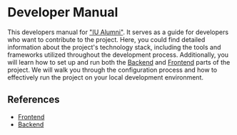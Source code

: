 # Developer Manual

This developers manual for ["IU Alumni"](https://github.com/TheSharpOwl/inno-alumni-portal). It serves as a guide for developers who want to contribute to the project. Here, you could find detailed information about the project's technology stack, including the tools and frameworks utilized throughout the development process. Additionally, you will learn how to set up and run both the [Backend](./Backend.md) and [Frontend](./Frontend.md) parts of the project. We will walk you through the configuration process and how to effectively run the project on your local development environment.

## References

- [Frontend](./Frontend.md)
- [Backend](./Backend.md)